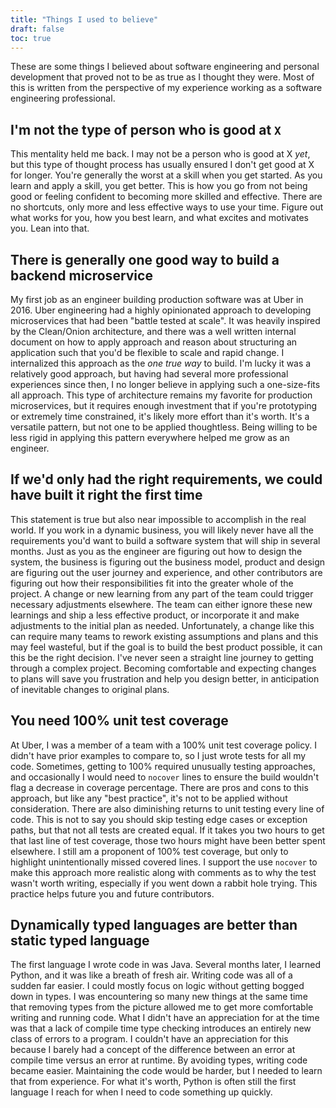 ```yaml
---
title: "Things I used to believe"
draft: false
toc: true
---
```


These are some things I believed about software engineering and personal development that proved not to be as true as I thought they were.
Most of this is written from the perspective of my experience working as a software engineering professional.

## I'm not the type of person who is good at `X`
This mentality held me back.
I may not be a person who is good at X *yet*, but this type of thought process has usually ensured I don't get good at X for longer.
You're generally the worst at a skill when you get started.
As you learn and apply a skill, you get better.
This is how you go from not being good or feeling confident to becoming more skilled and effective.
There are no shortcuts, only more and less effective ways to use your time.
Figure out what works for you, how you best learn, and what excites and motivates you.
Lean into that.

## There is generally one good way to build a backend microservice
My first job as an engineer building production software was at Uber in 2016.
Uber engineering had a highly opinionated approach to developing microservices that had been "battle tested at scale".
It was heavily inspired by the Clean/Onion architecture, and there was a well written internal document on how to apply approach and reason about structuring an application such that you'd be flexible to scale and rapid change.
I internalized this approach as the *one true way* to build.
I'm lucky it was a relatively good approach, but having had several more professional experiences since then, I no longer believe in applying such a one-size-fits all approach.
This type of architecture remains my favorite for production microservices, but it requires enough investment that if you're prototyping or extremely time constrained, it's likely more effort than it's worth.
It's a versatile pattern, but not one to be applied thoughtless.
Being willing to be less rigid in applying this pattern everywhere helped me grow as an engineer.

## If we'd only had the right requirements, we could have built it right the first time
This statement is true but also near impossible to accomplish in the real world.
If you work in a dynamic business, you will likely never have all the requirements you'd want to build a software system that will ship in several months.
Just as you as the engineer are figuring out how to design the system, the business is figuring out the business model, product and design are figuring out the user journey and experience, and other contributors are figuring out how their responsibilities fit into the greater whole of the project.
A change or new learning from any part of the team could trigger necessary adjustments elsewhere.
The team can either ignore these new learnings and ship a less effective product, or incorporate it and make adjustments to the initial plan as needed.
Unfortunately, a change like this can require many teams to rework existing assumptions and plans and this may feel wasteful, but if the goal is to build the best product possible, it can this be the right decision.
I've never seen a straight line journey to getting through a complex project.
Becoming comfortable and expecting changes to plans will save you frustration and help you design better, in anticipation of inevitable changes to original plans.

## You need 100% unit test coverage
At Uber, I was a member of a team with a 100% unit test coverage policy.
I didn't have prior examples to compare to, so I just wrote tests for all my code.
Sometimes, getting to 100% required unusually testing approaches, and occasionally I would need to `nocover` lines to ensure the build wouldn't flag a decrease in coverage percentage.
There are pros and cons to this approach, but like any "best practice", it's not to be applied without consideration.
There are also diminishing returns to unit testing every line of code.
This is not to say you should skip testing edge cases or exception paths, but that not all tests are created equal.
If it takes you two hours to get that last line of test coverage, those two hours might have been better spent elsewhere.
I still am a proponent of 100% test coverage, but only to highlight unintentionally missed covered lines.
I support the use `nocover` to make this approach more realistic along with comments as to why the test wasn't worth writing, especially if you went down a rabbit hole trying.
This practice helps future you and future contributors.

## Dynamically typed languages are better than static typed language
The first language I wrote code in was Java.
Several months later, I learned Python, and it was like a breath of fresh air.
Writing code was all of a sudden far easier.
I could mostly focus on logic without getting bogged down in types.
I was encountering so many new things at the same time that removing types from the picture allowed me to get more comfortable writing and running code.
What I didn't have an appreciation for at the time was that a lack of compile time type checking introduces an entirely new class of errors to a program.
I couldn't have an appreciation for this because I barely had a concept of the difference between an error at compile time versus an error at runtime.
By avoiding types, writing code became easier.
Maintaining the code would be harder, but I needed to learn that from experience.
For what it's worth, Python is often still the first language I reach for when I need to code something up quickly.
